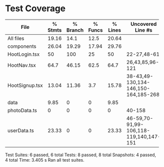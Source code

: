 # Test Coverage

File             | % Stmts | % Branch | % Funcs | % Lines | Uncovered Line #s
-----------------|---------|----------|---------|---------|----------------------------------------
All files        |   19.16 |     14.1 |    12.5 |   20.64 |
 components      |   26.04 |    19.29 |   17.94 |   29.76 |
  HootLogin.tsx  |      50 |      100 |      25 |      50 | 22-27,48-61
  HootNav.tsx    |    64.7 |    46.15 |    62.5 |    64.7 | 26,43,85,96-121
  HootSignup.tsx |   13.04 |    11.36 |     3.7 |   15.78 | 38-43,49-130,134-146,150-164,185-268
 data            |    9.85 |        0 |       0 |    9.85 |
  photoData.ts   |       0 |        0 |       0 |       0 | 40-158
  userData.ts    |   23.33 |        0 |       0 |   23.33 | 46-59,70-91,99-106,118-119,140,147-151

Test Suites: 6 passed, 6 total
Tests:       8 passed, 8 total
Snapshots:   4 passed, 4 total
Time:        3.405 s
Ran all test suites.
